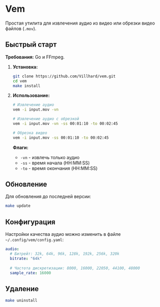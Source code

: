 # Vem

Простая утилита для извлечения аудио из видео или обрезки видео файлов (`.mov`).

## Быстрый старт

**Требования:** Go и FFmpeg.

1.  **Установка:**
    ```bash
    git clone https://github.com/Villhard/vem.git
    cd vem
    make install
    ```

2.  **Использование:**
    ```bash
    # Извлечение аудио
    vem -i input.mov -vn

    # Извлечение аудио с обрезкой
    vem -i input.mov -vn -ss 00:01:10 -to 00:02:45

    # Обрезка видео
    vem -i input.mov -ss 00:01:10 -to 00:02:45
    ```
    
    **Флаги:**
    - `-vn` - извлечь только аудио
    - `-ss` - время начала (HH:MM:SS)
    - `-to` - время окончания (HH:MM:SS)

## Обновление

Для обновления до последней версии:

```bash
make update
```

## Конфигурация

Настройки качества аудио можно изменить в файле `~/.config/vem/config.yaml`:

```yaml
audio:
  # Битрейт: 32k, 64k, 96k, 128k, 192k, 256k, 320k
  bitrate: "64k"
  
  # Частота дискретизации: 8000, 16000, 22050, 44100, 48000
  sample_rate: 16000
```

## Удаление

```bash
make uninstall
```
